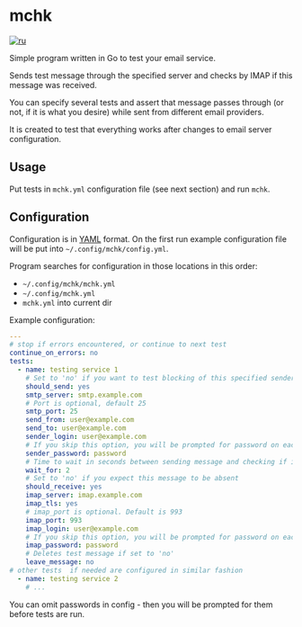 # mchk
[![ru](https://img.shields.io/badge/lang-ru-green.svg)](https://github.com/droptune/mail-check/blob/master/README.ru.md)

Simple program written in Go to test your email service.

Sends test message through the specified server and checks by IMAP if this message was received.

You can specify several tests and assert that message passes through (or not, if it is what you desire) while sent from different email providers.

It is created to test that everything works after changes to email server configuration.

## Usage

Put tests in `mchk.yml` configuration file (see next section) and run `mchk`.

## Configuration

Configuration is in [YAML](https://yaml.org/) format. On the first run example configuration file will be put into `~/.config/mchk/config.yml`.

Program searches for configuration in those locations in this order:
 - `~/.config/mchk/mchk.yml`
 - `~/.config/mchk.yml`
 - `mchk.yml` into current dir

Example configuration:

```yaml
---
# stop if errors encountered, or continue to next test
continue_on_errors: no
tests:
  - name: testing service 1
    # Set to 'no' if you want to test blocking of this specified sender
    should_send: yes
    smtp_server: smtp.example.com
    # Port is optional, default 25
    smtp_port: 25
    send_from: user@example.com
    send_to: user@example.com
    sender_login: user@example.com
    # If you skip this option, you will be prompted for password on each test run
    sender_password: password
    # Time to wait in seconds between sending message and checking if it is received
    wait_for: 2
    # Set to 'no' if you expect this message to be absent
    should_receive: yes
    imap_server: imap.example.com
    imap_tls: yes
    # imap_port is optional. Default is 993
    imap_port: 993
    imap_login: user@example.com
    # If you skip this option, you will be prompted for password on each test run
    imap_password: password
    # Deletes test message if set to 'no'
    leave_message: no
# other tests  if needed are configured in similar fashion
  - name: testing service 2
    # ...
```

You can omit passwords in config - then you will be prompted for them before tests are run.
